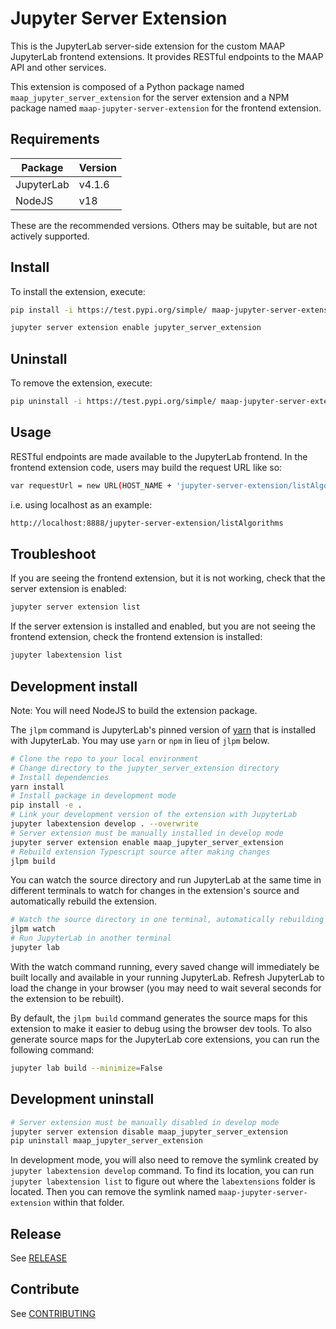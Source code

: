 # Jupyter Server Extension

This is the JupyterLab server-side extension for the custom MAAP JupyterLab frontend extensions. It provides RESTful endpoints to the MAAP API and other services.

This extension is composed of a Python package named `maap_jupyter_server_extension`
for the server extension and a NPM package named `maap-jupyter-server-extension`
for the frontend extension.  

## Requirements

| Package | Version |
|---------|---------|
| JupyterLab | v4.1.6 |
| NodeJS | v18 |

These are the recommended versions. Others may be suitable, but are not actively supported. 

## Install

To install the extension, execute:

```bash
pip install -i https://test.pypi.org/simple/ maap-jupyter-server-extension

jupyter server extension enable jupyter_server_extension
```

## Uninstall

To remove the extension, execute:

```bash
pip uninstall -i https://test.pypi.org/simple/ maap-jupyter-server-extension
```  

## Usage
RESTful endpoints are made available to the JupyterLab frontend. In the frontend extension code, users may build the request URL like so:
```bash
var requestUrl = new URL(HOST_NAME + 'jupyter-server-extension/listAlgorithms');
```

i.e. using localhost as an example: 
```bash
http://localhost:8888/jupyter-server-extension/listAlgorithms
```
  
## Troubleshoot

If you are seeing the frontend extension, but it is not working, check
that the server extension is enabled:

```bash
jupyter server extension list
```

If the server extension is installed and enabled, but you are not seeing
the frontend extension, check the frontend extension is installed:

```bash
jupyter labextension list
```  

## Development install

Note: You will need NodeJS to build the extension package.

The `jlpm` command is JupyterLab's pinned version of
[yarn](https://yarnpkg.com/) that is installed with JupyterLab. You may use
`yarn` or `npm` in lieu of `jlpm` below.

```bash
# Clone the repo to your local environment
# Change directory to the jupyter_server_extension directory
# Install dependencies
yarn install
# Install package in development mode
pip install -e .
# Link your development version of the extension with JupyterLab
jupyter labextension develop . --overwrite
# Server extension must be manually installed in develop mode
jupyter server extension enable maap_jupyter_server_extension
# Rebuild extension Typescript source after making changes
jlpm build
```

You can watch the source directory and run JupyterLab at the same time in different terminals to watch for changes in the extension's source and automatically rebuild the extension.

```bash
# Watch the source directory in one terminal, automatically rebuilding when needed
jlpm watch
# Run JupyterLab in another terminal
jupyter lab
```

With the watch command running, every saved change will immediately be built locally and available in your running JupyterLab. Refresh JupyterLab to load the change in your browser (you may need to wait several seconds for the extension to be rebuilt).

By default, the `jlpm build` command generates the source maps for this extension to make it easier to debug using the browser dev tools. To also generate source maps for the JupyterLab core extensions, you can run the following command:

```bash
jupyter lab build --minimize=False
```  

## Development uninstall

```bash
# Server extension must be manually disabled in develop mode
jupyter server extension disable maap_jupyter_server_extension
pip uninstall maap_jupyter_server_extension
```

In development mode, you will also need to remove the symlink created by `jupyter labextension develop`
command. To find its location, you can run `jupyter labextension list` to figure out where the `labextensions`
folder is located. Then you can remove the symlink named `maap-jupyter-server-extension` within that folder.  

## Release

See [RELEASE](RELEASE.md)

## Contribute

See [CONTRIBUTING](CONTRIBUTING.md)

